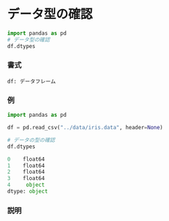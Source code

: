 # データ型の確認

```python
import pandas as pd
# データ型の確認
df.dtypes
```

### 書式

	df: データフレーム

### 例

```python
import pandas as pd

df = pd.read_csv("../data/iris.data", header=None)

# データの型の確認
df.dtypes
```

```python
0    float64
1    float64
2    float64
3    float64
4     object
dtype: object
```

### 説明

